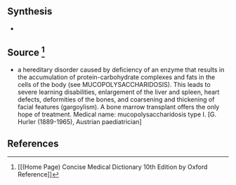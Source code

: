 ## Synthesis
- 
## Source [^1]
- a hereditary disorder caused by deficiency of an enzyme that results in the accumulation of protein-carbohydrate complexes and fats in the cells of the body (see MUCOPOLYSACCHARIDOSIS). This leads to severe learning disabilities, enlargement of the liver and spleen, heart defects, deformities of the bones, and coarsening and thickening of facial features (gargoylism). A bone marrow transplant offers the only hope of treatment. Medical name: mucopolysaccharidosis type I. \[G. Hurler (1889-1965), Austrian paediatrician]
## References

[^1]: [[(Home Page) Concise Medical Dictionary 10th Edition by Oxford Reference]]
